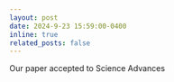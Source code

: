 ```yaml
---
layout: post
date: 2024-9-23 15:59:00-0400
inline: true
related_posts: false
---
```


Our paper accepted to Science Advances</a>
